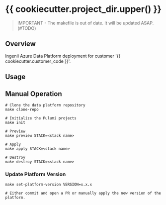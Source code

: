 # {{ cookiecutter.project_dir.upper() }}

> IMPORTANT - The makefile is out of date. It will be updated ASAP. (#TODO)

## Overview

Ingenii Azure Data Platform deployment for customer '{{ cookiecutter.customer_code }}'.

## Usage

## Manual Operation
```shell
# Clone the data platform repository
make clone-repo

# Initialize the Pulumi projects
make init

# Preview
make preview STACK=<stack name>

# Apply
make apply STACK=<stack name>

# Destroy
make destroy STACK=<stack name>
```

### Update Platform Version
```shell
make set-platform-version VERSION=x.x.x

# Either commit and open a PR or manually apply the new version of the platform.
```